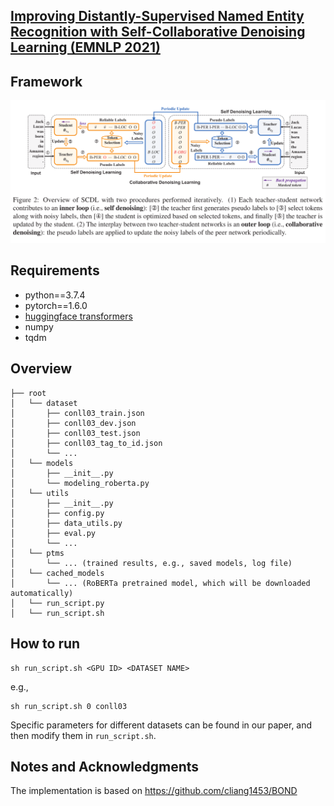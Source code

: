 ## [Improving Distantly-Supervised Named Entity Recognition with Self-Collaborative Denoising Learning (EMNLP 2021)](https://aclanthology.org/2021.emnlp-main.839/)

## Framework
![image](img/fw.png)

## Requirements

- python==3.7.4
- pytorch==1.6.0
- [huggingface transformers](https://github.com/huggingface/transformers)
- numpy
- tqdm

## Overview

```
├── root
│   └── dataset
│       ├── conll03_train.json
│       ├── conll03_dev.json
│       ├── conll03_test.json
│       ├── conll03_tag_to_id.json
│       └── ...
│   └── models
│       ├── __init__.py
│       └── modeling_roberta.py
│   └── utils
│       ├── __init__.py
│       ├── config.py
│       ├── data_utils.py
│       ├── eval.py
│       └── ...
│   └── ptms
│       └── ... (trained results, e.g., saved models, log file)
│   └── cached_models
│       └── ... (RoBERTa pretrained model, which will be downloaded automatically)
│   └── run_script.py
│   └── run_script.sh
```

## How to run
```console
sh run_script.sh <GPU ID> <DATASET NAME>
```
e.g., 
```console
sh run_script.sh 0 conll03
```
Specific parameters for different datasets can be found in our paper, and then modify them in ```run_script.sh```.

## Notes and Acknowledgments
The implementation is based on https://github.com/cliang1453/BOND
